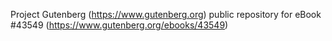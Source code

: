 Project Gutenberg (https://www.gutenberg.org) public repository for eBook #43549 (https://www.gutenberg.org/ebooks/43549)
